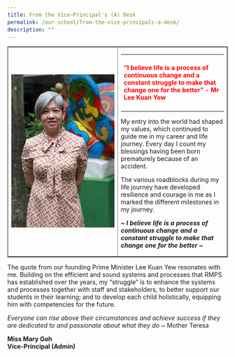 ```yaml
---
title: From the Vice–Principal's (A) Desk
permalink: /our-school/from-the-vice-principals-a-desk/
description: ""
---
```

<table style="border-collapse: collapse; width: 100%;" border="1">
<tbody>
<tr>
<td style="width: 50%;"><img src="/images/vp2.jpg"></td>
<td style="width: 50%;">
<table class="quote">
<tbody>
<tr>
<td>
<h4><span style="color: #ff0000;">&ldquo;I believe life is a process of continuous change and a constant struggle to make that change one for the better&rdquo; - Mr Lee Kuan Yew</span></h4>
</td>
</tr>
</tbody>
</table>
<p>My entry into the world had shaped my values, which continued to guide me in my career and life journey. Every day I count my blessings having been born prematurely because of an accident.&nbsp;</p>
<p>The various roadblocks during my life journey have developed resilience and courage in me as I marked the different milestones in my journey.&nbsp;</p>
<p><em><strong>~ I believe life is a process of continuous change and a constant struggle to make that change one for the better ~</strong></em></p>
</td>
</tr>
</tbody>
</table>
<p>The quote from our founding Prime Minister Lee Kuan Yew resonates with me. Building on the efficient and sound systems and processes that RMPS has established over the years, my &ldquo;struggle&rdquo; is to enhance the systems and processes together with staff and stakeholders, to better support our students in their learning; and to develop each child holistically, equipping him with competencies for the future.</p>
<p><em>Everyone can rise above their circumstances and achieve success if they are dedicated to and passionate about what they do ~</em> Mother Teresa</p>
<p><strong>Miss Mary Goh<br /></strong><strong>Vice-Principal (Admin)</strong></p>